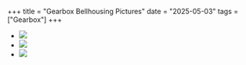 +++
title = "Gearbox Bellhousing Pictures"
date = "2025-05-03"
tags = ["Gearbox"]
+++

<style>
   article main.content { & hr {display: inline-block; width: 100%; margin: 0;}
   & ul {display: grid !important; grid-template-columns: 28% 41% 28%; gap: 1em; list-style: none; width: 100%; padding: 0;}
   & img {object-fit: cover; padding: 0; height: unset; max-height: unset; width: 100%; max-width: unset; min-width: unset;}
   & a:has(img) {position: relative; display: block;}
   & a:has(img)::after { content: attr(href);
      text-align: center; text-wrap: balance; position: absolute; bottom: 0;
      background-color: #0f1e1d70; width: 100%; font-family: monospace; color: #eee;
   } & a:has(img):hover {box-shadow: 0 0 4px #337ab7;}  }
</style>

* [![][01]][01]
* [![][02]][02]
* [![][03]][03]

[01]: gearbox-bellhousings-(MQ-L28-LWB-Gearbox-Bellhousing).jpg
[02]: gearbox-bellhousings-(DSCF0418).jpg
[03]: gearbox-bellhousings-(P40_5_Speed_Input).jpg
